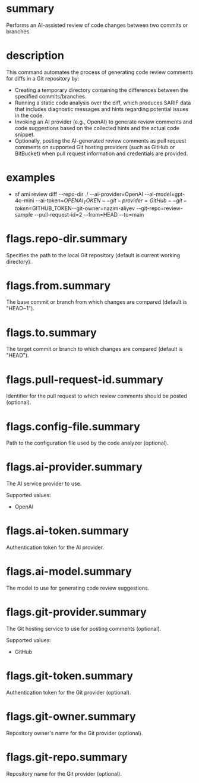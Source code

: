 # summary

Performs an AI-assisted review of code changes between two commits or branches.

# description

This command automates the process of generating code review comments for diffs in a Git repository by:

- Creating a temporary directory containing the differences between the specified commits/branches.
- Running a static code analysis over the diff, which produces SARIF data that includes diagnostic messages and hints regarding potential issues in the code.
- Invoking an AI provider (e.g., OpenAI) to generate review comments and code suggestions based on the collected hints and the actual code snippet.
- Optionally, posting the AI-generated review comments as pull request comments on supported Git hosting providers (such as GitHub or BitBucket) when pull request information and credentials are provided.

# examples

- sf ami review diff --repo-dir ./ --ai-provider=OpenAI --ai-model=gpt-4o-mini --ai-token=$OPENAI_TOKEN --git-provider=GitHub --git-token=$GITHUB_TOKEN--git-owner=nazim-aliyev --git-repo=review-sample --pull-request-id=2 --from=HEAD --to=main

# flags.repo-dir.summary

Specifies the path to the local Git repository (default is current working directory).

# flags.from.summary

The base commit or branch from which changes are compared (default is "HEAD~1").

# flags.to.summary

The target commit or branch to which changes are compared (default is "HEAD").

# flags.pull-request-id.summary

Identifier for the pull request to which review comments should be posted (optional).

# flags.config-file.summary

Path to the configuration file used by the code analyzer (optional).

# flags.ai-provider.summary

The AI service provider to use.

Supported values:

- OpenAI

# flags.ai-token.summary

Authentication token for the AI provider.

# flags.ai-model.summary

The model to use for generating code review suggestions.

# flags.git-provider.summary

The Git hosting service to use for posting comments (optional).

Supported values:

- GitHub

# flags.git-token.summary

Authentication token for the Git provider (optional).

# flags.git-owner.summary

Repository owner's name for the Git provider (optional).

# flags.git-repo.summary

Repository name for the Git provider (optional).
